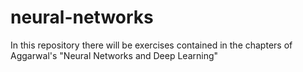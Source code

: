 # neural-networks
In this repository there will be exercises contained in the chapters of  Aggarwal's "Neural Networks and Deep Learning"
